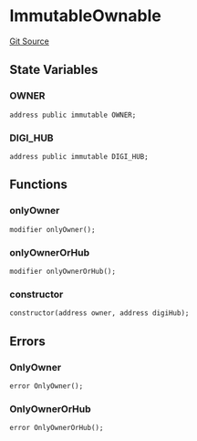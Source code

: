 # ImmutableOwnable
[Git Source](https://github.com/digiv3rse/protocol-contracts/blob/78826068117a4eb9f5d01837d2d88deb72b92ea0/contracts/misc/PermissionlessCreator.sol)


## State Variables
### OWNER

```solidity
address public immutable OWNER;
```


### DIGI_HUB

```solidity
address public immutable DIGI_HUB;
```


## Functions
### onlyOwner


```solidity
modifier onlyOwner();
```

### onlyOwnerOrHub


```solidity
modifier onlyOwnerOrHub();
```

### constructor


```solidity
constructor(address owner, address digiHub);
```

## Errors
### OnlyOwner

```solidity
error OnlyOwner();
```

### OnlyOwnerOrHub

```solidity
error OnlyOwnerOrHub();
```

